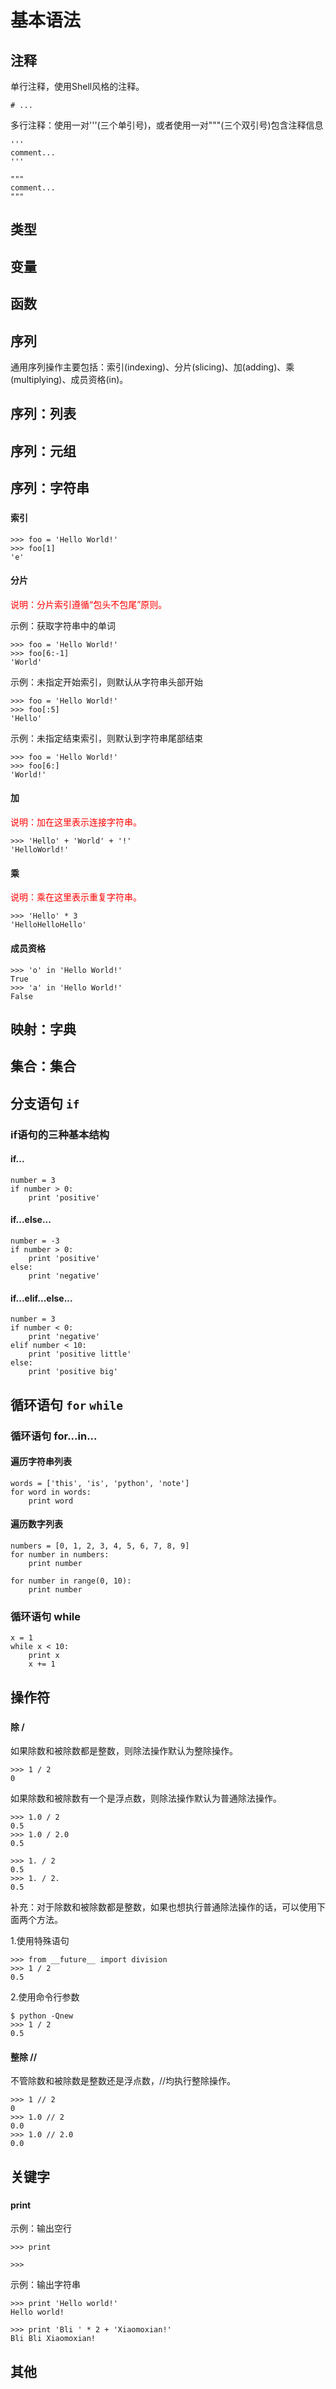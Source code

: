 # 基本语法

## 注释

单行注释，使用Shell风格的注释。

```
# ...
```

多行注释：使用一对'''(三个单引号)，或者使用一对"""(三个双引号)包含注释信息

```
'''
comment...
'''
```

```
"""
comment...
"""
```


## 类型


## 变量


## 函数


## 序列

通用序列操作主要包括：索引(indexing)、分片(slicing)、加(adding)、乘(multiplying)、成员资格(in)。


## 序列：列表


## 序列：元组


## 序列：字符串

###  

#### 索引

```
>>> foo = 'Hello World!'
>>> foo[1]
'e'
```


#### 分片

<font color="red">
说明：分片索引遵循“包头不包尾”原则。
</font>

示例：获取字符串中的单词

```
>>> foo = 'Hello World!'
>>> foo[6:-1]
'World'
```

示例：未指定开始索引，则默认从字符串头部开始

```
>>> foo = 'Hello World!'
>>> foo[:5]             
'Hello'
```

示例：未指定结束索引，则默认到字符串尾部结束

```
>>> foo = 'Hello World!'
>>> foo[6:]
'World!'
```


#### 加

<font color="red">
说明：加在这里表示连接字符串。
</font>

```
>>> 'Hello' + 'World' + '!'
'HelloWorld!'
```


#### 乘

<font color="red">
说明：乘在这里表示重复字符串。
</font>

```
>>> 'Hello' * 3
'HelloHelloHello'
```


#### 成员资格

```
>>> 'o' in 'Hello World!'
True
>>> 'a' in 'Hello World!' 
False
```


## 映射：字典


## 集合：集合


## 分支语句 `if`

### if语句的三种基本结构

#### if...

```
number = 3
if number > 0:
    print 'positive'
```


#### if...else...

```
number = -3
if number > 0:
    print 'positive'
else:
    print 'negative'
```


#### if...elif...else...

```
number = 3
if number < 0:
    print 'negative'
elif number < 10:
    print 'positive little'
else:
    print 'positive big'
```


## 循环语句 `for` `while`

### 循环语句 for...in...

#### 遍历字符串列表

```
words = ['this', 'is', 'python', 'note']
for word in words:
    print word
```


#### 遍历数字列表

```
numbers = [0, 1, 2, 3, 4, 5, 6, 7, 8, 9]
for number in numbers:
    print number
```

```
for number in range(0, 10):
    print number
```


### 循环语句 while

```
x = 1
while x < 10:
    print x
    x += 1
```


## 操作符

###  

#### 除 /

如果除数和被除数都是整数，则除法操作默认为整除操作。

```
>>> 1 / 2
0
```

如果除数和被除数有一个是浮点数，则除法操作默认为普通除法操作。

```
>>> 1.0 / 2
0.5
>>> 1.0 / 2.0
0.5
```
```
>>> 1. / 2
0.5
>>> 1. / 2.
0.5
```

补充：对于除数和被除数都是整数，如果也想执行普通除法操作的话，可以使用下面两个方法。

1.使用特殊语句

```
>>> from __future__ import division
>>> 1 / 2
0.5
```

2.使用命令行参数

```
$ python -Qnew
>>> 1 / 2
0.5
```

#### 整除 //

不管除数和被除数是整数还是浮点数，//均执行整除操作。

```
>>> 1 // 2
0
>>> 1.0 // 2
0.0
>>> 1.0 // 2.0
0.0
```


## 关键字

###  

#### print

示例：输出空行

```
>>> print

>>> 
```

示例：输出字符串

```
>>> print 'Hello world!'
Hello world!
```
```
>>> print 'Bli ' * 2 + 'Xiaomoxian!'
Bli Bli Xiaomoxian!
```


## 其他

